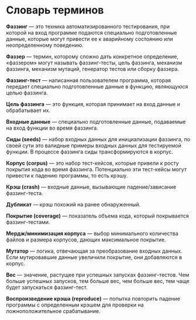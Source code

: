 
# Словарь терминов

**Фаззинг** — это техника автоматизированного тестирования, при которой на вход программе подаются специально подготовленные данные, которые могут привести ее к аварийному состоянию или неопределенному поведению.

**Фаззер** — термин, которому сложно дать конкретное определение, «фаззером» могут называть фаззинг-тесты, цель фаззинга, механизм фаззинга, механизм мутаций, генератор тестов или сборку фаззера.

**Фаззинг-тест** — написанная пользователем программа, которая передает специально подготовленные данные в функцию, являющуюся целью фаззинга.

**Цель фаззинга** — это функция, которая принимает на вход данные и обрабатывает их.

**Входные данные** — специально подготовленные данные, подаваемые на вход функции во время фаззинга. 

**Сиды (seeds)** — набор входных данных для инициализации фаззинга, по своей сути это валидные примеры входных данных для тестируемой функции. В процессе фаззинга сиды трансформируются в корпус.

**Корпус (corpus)** — это набор тест-кейсов, которые привели к росту покрытия кода во время фаззинга. Потенциально эти тест-кейсы могут привести к падению программы, то есть крэшу.

**Крэш (crash)** — входные данные, вызывающие падение/зависание фаззинг-теста.

**Дубликат** — крэш похожий на ранее обнаруженный.

**Покрытие (coverage)** — показатель объема кода, который покрывается фаззинг-тестами.

**Мердж/минимизация корпуса** — выбор минимального количества файлов и размера корпусов, дающих максимальное покрытие.

**Мутатор** — логика, отвечающая за преобразование входных данных. Если мутировавшие данные увеличили покрытие, они добавляются в корпус.

**Вес** — значение, растущее при успешных запусках фаззинг-тестов. Чем больше успешных запусков, тем больше вес, чем больше вес, тем чаще будет запускаться фаззинг-тест.

**Воспроизведение крэша (reproduce)** — попытка повторить падение программы с определенным крэшем для проверки на ложноположительное срабатывание.
